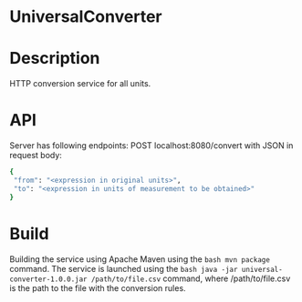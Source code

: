 # UniversalConverter

# Description
HTTP conversion service for all units.
# API
Server has following endpoints:
POST localhost:8080/convert with JSON in request body:
```bash
{
 "from": "<expression in original units>",
 "to": "<expression in units of measurement to be obtained>"
}
```
# Build
Building the service using Apache Maven using the ```bash mvn package ``` command.
The service is launched using the ```bash java -jar universal-converter-1.0.0.jar /path/to/file.csv``` command, where /path/to/file.csv is the path to the file with the conversion rules.
